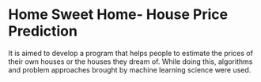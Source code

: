 # Home Sweet Home- House Price Prediction
 It is aimed to develop a program that helps people to estimate the prices of their own houses or the houses they dream of. While doing this, algorithms and problem approaches brought by machine learning science were used.
